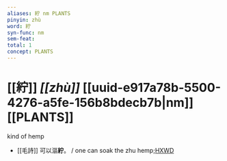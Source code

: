 ```yaml
---
aliases: 紵 nm PLANTS
pinyin: zhù
word: 紵
syn-func: nm
sem-feat: 
total: 1
concept: PLANTS 
---
```

# [[紵]] *[[zhù]]*  [[uuid-e917a78b-5500-4276-a5fe-156b8bdecb7b|nm]] [[PLANTS]]
kind of hemp
 - [[毛詩]] 可以漚**紵**。 / one can soak the zhu hemp;[HXWD](https://hxwd.org/textview.html?location=KR1c0001_tls_012-22a.3)